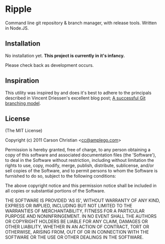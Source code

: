 # Ripple

Command line git repository & branch manager, with release tools. Written in Node.JS.

## Installation

No installation yet. **This project is currently in it's infancy.**

Please check back as development occurs.

## Inspiration

This utility was inspired by and does it's best to adhere to the principals described in Vincent Driessen's excellent blog post; [A successful Git branching model](http://nvie.com/posts/a-successful-git-branching-model/).

## License 

(The MIT License)

Copyright (c) 2011 Carson Christian &lt;cc@amplego.com&gt;

Permission is hereby granted, free of charge, to any person obtaining
a copy of this software and associated documentation files (the
'Software'), to deal in the Software without restriction, including
without limitation the rights to use, copy, modify, merge, publish,
distribute, sublicense, and/or sell copies of the Software, and to
permit persons to whom the Software is furnished to do so, subject to
the following conditions:

The above copyright notice and this permission notice shall be
included in all copies or substantial portions of the Software.

THE SOFTWARE IS PROVIDED 'AS IS', WITHOUT WARRANTY OF ANY KIND,
EXPRESS OR IMPLIED, INCLUDING BUT NOT LIMITED TO THE WARRANTIES OF
MERCHANTABILITY, FITNESS FOR A PARTICULAR PURPOSE AND NONINFRINGEMENT.
IN NO EVENT SHALL THE AUTHORS OR COPYRIGHT HOLDERS BE LIABLE FOR ANY
CLAIM, DAMAGES OR OTHER LIABILITY, WHETHER IN AN ACTION OF CONTRACT,
TORT OR OTHERWISE, ARISING FROM, OUT OF OR IN CONNECTION WITH THE
SOFTWARE OR THE USE OR OTHER DEALINGS IN THE SOFTWARE.